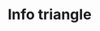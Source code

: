 ---
title: Info triangle
tags: ["info", "triangle", "information", "i", "details"]
icon: info-triangle
svg: '<svg xmlns="http://www.w3.org/2000/svg" width="24" height="24" fill="none" viewBox="0 0 24 24" stroke-width="1.5" stroke-linecap="round" stroke-linejoin="round" stroke="currentColor"><path d="M12 17v-5h-.5m0 5h1M12 9.5V9"/><path d="M10.445 4.404 2.744 17.683a1.926 1.926 0 0 0-.005 1.869c.157.285.384.522.657.689.274.166.585.255.903.259H19.7c.318-.004.629-.093.903-.26.273-.166.5-.403.657-.688a1.926 1.926 0 0 0-.005-1.87l-7.7-13.277a1.847 1.847 0 0 0-.663-.662 1.774 1.774 0 0 0-1.784 0c-.273.158-.5.386-.663.662v0Z"/></svg>'
---